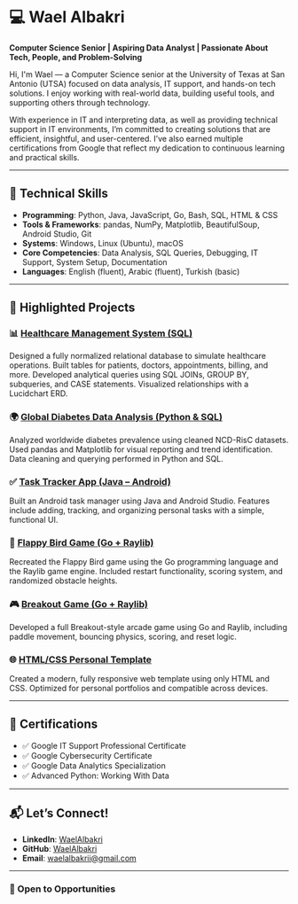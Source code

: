# 💻 Wael Albakri

**Computer Science Senior | Aspiring Data Analyst | Passionate About Tech, People, and Problem-Solving**

Hi, I'm Wael — a Computer Science senior at the University of Texas at San Antonio (UTSA) focused on data analysis, IT support, and hands-on tech solutions. I enjoy working with real-world data, building useful tools, and supporting others through technology.

With experience in IT and interpreting data, as well as providing technical support in IT environments, I’m committed to creating solutions that are efficient, insightful, and user-centered. I’ve also earned multiple certifications from Google that reflect my dedication to continuous learning and practical skills.

---

## 🚀 Technical Skills

- **Programming**: Python, Java, JavaScript, Go, Bash, SQL, HTML & CSS
- **Tools & Frameworks**: pandas, NumPy, Matplotlib, BeautifulSoup, Android Studio, Git
- **Systems**: Windows, Linux (Ubuntu), macOS
- **Core Competencies**: Data Analysis, SQL Queries, Debugging, IT Support, System Setup, Documentation
- **Languages**: English (fluent), Arabic (fluent), Turkish (basic)

---

## 📂 Highlighted Projects

### 📊 [Healthcare Management System (SQL)](https://github.com/WaelAlbakri/Healthcare-Management-System-SQL)
Designed a fully normalized relational database to simulate healthcare operations. Built tables for patients, doctors, appointments, billing, and more. Developed analytical queries using SQL JOINs, GROUP BY, subqueries, and CASE statements. Visualized relationships with a Lucidchart ERD.

### 🌍 [Global Diabetes Data Analysis (Python & SQL)](https://github.com/WaelAlbakri/Global-Diabetes-Analysis)
Analyzed worldwide diabetes prevalence using cleaned NCD-RisC datasets. Used pandas and Matplotlib for visual reporting and trend identification. Data cleaning and querying performed in Python and SQL.

### ✅ [Task Tracker App (Java – Android)](https://github.com/WaelAlbakri/TaskTracker)
Built an Android task manager using Java and Android Studio. Features include adding, tracking, and organizing personal tasks with a simple, functional UI.

### 🧠 [Flappy Bird Game (Go + Raylib)](https://github.com/WaelAlbakri/FlappyBird-with-Go-and-Raylib)
Recreated the Flappy Bird game using the Go programming language and the Raylib game engine. Included restart functionality, scoring system, and randomized obstacle heights.

### 🎮 [Breakout Game (Go + Raylib)](https://github.com/WaelAlbakri/Breakout-Game)
Developed a full Breakout-style arcade game using Go and Raylib, including paddle movement, bouncing physics, scoring, and reset logic.

### 🌐 [HTML/CSS Personal Template](https://github.com/WaelAlbakri/HTML-CSS-Design)
Created a modern, fully responsive web template using only HTML and CSS. Optimized for personal portfolios and compatible across devices.

---

## 📜 Certifications

- ✅ Google IT Support Professional Certificate  
- ✅ Google Cybersecurity Certificate  
- ✅ Google Data Analytics Specialization  
- ✅ Advanced Python: Working With Data

---

## 📬 Let’s Connect!

- **LinkedIn**: [WaelAlbakri](https://www.linkedin.com/in/waelalbakrii/)
- **GitHub**: [WaelAlbakri](https://github.com/WaelAlbakri)
- **Email**: waelalbakrii@gmail.com

---

### 🤝 Open to Opportunities
